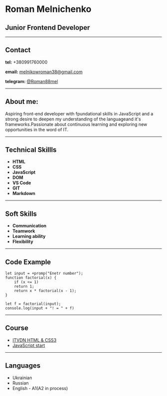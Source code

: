 # Roman Melnichenko
## Junior Frontend Developer 
***
## __Contact__
__tel:__ +380991760000

__email:__ melnikowroman38@gmail.com

__telegram:__ [@Roman88mel](https://web.telegram.org/a/)
***
## About me:
Aspiring front-end developer with fpundational skills in JavaScript and a strong desire to deepen my understanding of the languageand it's frameworks.Passionate about continuous learning and exploring new opportunities in the word of IT.
***
## Technical Skillls
* __HTML__
* __CSS__
* __JavaScript__
* __DOM__
* __VS Code__
* __GIT__
* __Markdown__
***
## Soft Skills
* __Communication__
* __Teamwork__
* __Learning ability__
* __Flexibility__
***
## Code Example
```
let input = +promp("Enetr number");
function factorial(x) {
    if (x <= 1)
    return 1;
    return x * factorial(x - 1);
}

let f = factorial(input);
console.log(input + "! = " + f)

```
*** 
## Course
* [ITVDN HTML & CSS3](https://itvdn.com/ua)
* [JavaScript start](https://itvdn.com/ua)
***
## Languages
* Ukrainian
* Russian
* English - A1(A2 in process)




